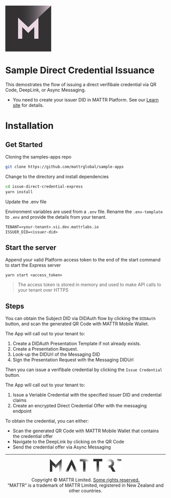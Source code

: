 [![MATTR](../docs/assets/mattr-logo-square.svg)](https://github.com/mattrglobal)

# Sample Direct Credential Issuance

This demostrates the flow of issuing a direct verifibale credential via QR Code, DeepLink, or Async Messaging.

- You need to create your issuer DID in MATTR Platform. See our [Learn site](https://learn.mattr.global/guides/platform/identifiers/dids/web) for details.

# Installation

## Get Started

Cloning the samples-apps repo

``` sh
git clone https://github.com/mattrglobal/sample-apps
```

Change to the directory and install dependencies

``` sh
cd issue-direct-credential-express
yarn install
```

Update the .env file

Environment variables are used from a `.env` file.
Rename the `.env-template` to `.env` and provide the details from your tenant.

```
TENANT=<your-tenant>.vii.dev.mattrlabs.io
ISSUER_DID=<issuer-did>
```

## Start the server

Append your valid Platform access token to the end of the start command to start the Express server

```
yarn start <access_token>
```

> The access token is stored in memory and used to make API calls to your tenant over HTTPS

## Steps

You can obtain the Subject DID via DIDAuth flow by clicking the `DIDAuth` button, and scan the generated QR Code with MATTR Mobile Wallet.

The App will call out to your tenant to:
1. Create a DIDAuth Presentation Template if not already exists.
2. Create a Presentation Request.
3. Look-up the DIDUrl of the Messaging DID
4. Sign the Presentation Request with the Messaging DIDUrl

Then you can issue a verifibale credential by clicking the `Issue Credential` button.

The App will call out to your tenant to:
1. Issue a Veriable Credential with the specified issuer DID and credential claims
2. Create an encrypted Direct Credential Offer with the messaging endpoint

To obtain the credential, you can either:
- Scan the generated QR Code with MATTR Mobile Wallet that contains the credential offer
- Navigate to the DeepLink by clicking on the QR Code
- Send the credential offer via Async Messaging

---

<p align="center"><a href="https://mattr.global" target="_blank"><img height="40px" src ="../docs/assets/mattr-logo-tm.svg"></a></p><p align="center">Copyright © MATTR Limited. <a href="./LICENSE">Some rights reserved.</a><br/>“MATTR” is a trademark of MATTR Limited, registered in New Zealand and other countries.</p>
